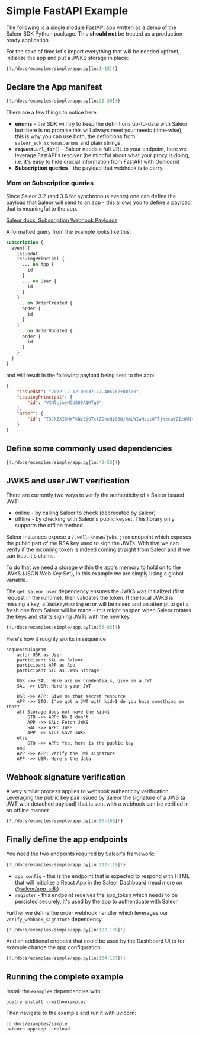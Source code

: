 # Simple FastAPI Example

The following is a single module FastAPI app written as a demo of the Saleor SDK Python package.
This **should not** be treated as a production ready application.

For the sake of time let's import everything that will be needed upfront, initialize the app and put a JWKS storage in place:

```python
{!./docs/examples/simple/app.py[ln:1-18]!}
```

## Declare the App manifest

```python hl_lines="7 8 13 14"
{!./docs/examples/simple/app.py[ln:20-39]!}
```

There are a few things to notice here:

- **enums** - the SDK will try to keep the definitions up-to-date with Saleor but there is no promise this will always meet your needs (time-wise), this is why you can use both, the definitions from `saleor_sdk.schemas.enums` and plain strings.
- **`request.url_for()`** - Saleor needs a full URL to your endpoint, here we leverage FastAPI's resolver (be mindful about what your proxy is doing, i.e. it's easy to hide crucial information from FastAPI with Gunicorn)
- **Subscription queries** - the payload that webhook is to carry.

### More on Subscription queries

Since Saleor 3.2 (and 3.6 for synchronous events) one can define the payload that Saleor will send to an app - this allows you to define a payload that is meaningful to the app. 

[Saleor docs: Subscription Webhook Payloads](https://docs.saleor.io/docs/3.x/developer/extending/apps/subscription-webhook-payloads)

A formatted query from the example looks like this:

```graphql
subscription {
  event {
    issuedAt
    issuingPrincipal {
      ... on App {
        id
      }
      ... on User {
        id
      }
    }
    ... on OrderCreated {
      order {
        id
      }
    }
    ... on OrderUpdated {
      order {
        id
      }
    }
  }
}
```

and will result in the following payload being sent to the app:

```json
{
    "issuedAt": "2022-12-12T00:37:17.405467+00:00",
    "issuingPrincipal": {
        "id": "VXNlcjoyMDU5ODA1MTg0"
    },
    "order": {
        "id": "T3JkZXI6MWFkNzZjOTctZDkxNy00NjRmLWIwNzUtOTljNzcwY2IzOWI4"
    }
}
```

## Define some commonly used dependencies

```python
{!./docs/examples/simple/app.py[ln:42-53]!}
```

## JWKS and user JWT verification

There are currently two ways to verify the authenticity of a Saleor issued JWT:
- online - by calling Saleor to check (deprecated by Saleor)
- offline - by checking with Saleor's public keyset.
This library only supports the offline method.

Saleor instances expose a `/.well-known/jwks.json` endpoint which exposes the public part of the RSA key used to sign the JWTs.
With that we can verify if the incoming token is indeed coming straight from Saleor and if we can trust it's claims.

To do that we need a storage within the app's memory to hold on to the JWKS (JSON Web Key Set), in this example we are simply using a global variable.

The `get_saleor_user` dependency ensures the JWKS was initialized (first request in the runtime), then validates the token. If the local JWKS is missing a key, a `JWKSKeyMissing` error will be raised and an attempt to get a fresh one from Saleor will be made - this might happen when Saleor rotates the keys and starts signing JWTs with the new key.

```python
{!./docs/examples/simple/app.py[ln:56-83]!}
```

Here's how it roughly works in sequence

``` mermaid
sequenceDiagram
    actor USR as User
    participant SAL as Saleor
    participant APP as App
    participant STO as JWKS Storage

    USR ->> SAL: Here are my credentials, give me a JWT
    SAL ->> USR: Here's your JWT

    USR ->> APP: Give me that secret resource
    APP ->> STO: I've got a JWT with kid=1 do you have something on that?
    alt Storage does not have the kid=1
        STO ->> APP: No I don't
        APP ->> SAL: Fetch JWKS
        SAL ->> APP: JWKS
        APP ->> STO: Save JWKS
    else
        STO ->> APP: Yes, here is the public key
    end
    APP ->> APP: Verify the JWT signature
    APP ->> USR: Here's the data
```

## Webhook signature verification

A very similar process applies to webhook authenticity verification. Leveraging the public key pair issued by Saleor the signature of a JWS (a JWT with detached payload) that is sent with a webhook can be verified in an offline manner.

```python
{!./docs/examples/simple/app.py[ln:86-109]!}
```

## Finally define the app endpoints

You need the two endpoints required by Saleor's framework:

```python
{!./docs/examples/simple/app.py[ln:112-119]!}
```

- `app_config` - this is the endpoint that is expected to respond with HTML that will initialize a React App in the Saleor Dashboard (read more on [@saleor/app-sdk](https://github.com/saleor/saleor-app-sdk))
- `register` - this endpoint receives the app_token which needs to be persisted securely, it's used by the app to authenticate with Saleor

Further we define the order webhook handler which leverages our `verify_webhook_signature` dependency.

```python
{!./docs/examples/simple/app.py[ln:122-130]!}
```

And an additional endpoint that could be used by the Dashboard UI to for example change the app configuration

```python
{!./docs/examples/simple/app.py[ln:134-137]!}
```

## Running the complete example

Install the `examples` dependencies with:

```
poetry install --with=examples
```

Then navigate to the example and run it with uvicorn:

```
cd docs/examples/simple
uvicorn app:app --reload
```
